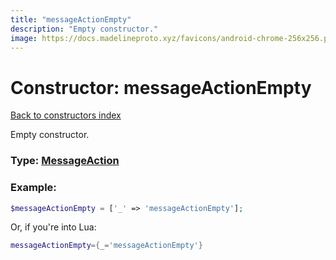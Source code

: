 ```yaml
---
title: "messageActionEmpty"
description: "Empty constructor."
image: https://docs.madelineproto.xyz/favicons/android-chrome-256x256.png
---
```

# Constructor: messageActionEmpty  
[Back to constructors index](index.md)



Empty constructor.




### Type: [MessageAction](../types/MessageAction.md)


### Example:

```php
$messageActionEmpty = ['_' => 'messageActionEmpty'];
```  


Or, if you're into Lua:

```lua
messageActionEmpty={_='messageActionEmpty'}

```


